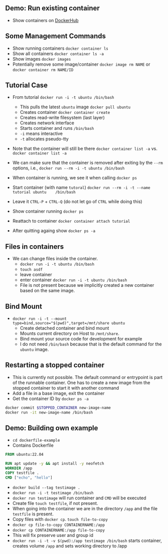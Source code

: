 ## Demo: Run existing container

- Show containers on [DockerHub](https://hub.docker.com/)

## Some Management Commands

- Show running containers `docker container ls`
- Show all containers `docker container ls -a`
- Show images `docker images`
- Potentially remove some image/container `docker image rm NAME` or `docker container rm NAME/ID`

## Tutorial Case

- From tutorial `docker run -i -t ubuntu /bin/bash`
    - This pulls the latest `ubuntu` image `docker pull ubuntu`
    - Creates container `docker container create`
    - Creates read-write filesystem (last layer)
    - Creates network interface
    - Starts container and runs `/bin/bash`
    - `-i` means interactive
    - `-t` allocates pseudo-tty
- Note that the container will still be there `docker container list -a` vs. `docker container list -a`
- We can make sure that the container is removed after exiting by the `--rm` options, i.e., `docker run --rm -i -t ubuntu /bin/bash`

- When container is running, we see it when calling `docker ps`
- Start container (with name `tutoral`) `docker run --rm -i -t --name tutorial ubuntu    /bin/bash`
- Leave it `CTRL-P` + `CTRL-Q` (do not let go of `CTRL` while doing this)
- Show container running `docker ps`
- Reattach to container `docker container attach tutorial`
- After quitting againg show `docker ps -a`

## Files in containers

- We can change files inside the container.
    - `docker run -i -t ubuntu /bin/bash`
    - `touch asdf`
    - leave container
    - enter container `docker run -i -t ubuntu /bin/bash`
    - File is not present because we implicitly created a new container based on the same image.

## Bind Mount

- `docker run -i -t --mount type=bind,source="$(pwd)",target=/mnt/share ubuntu`
    - Create detached container and bind mount
    - Mounts current directory on Host to `/mnt/share`.
    - Bind mount your source code for development for example
    - I do not need `/bin/bash` because that is the default command for the `ubuntu` image.

## Restarting a stopped container

- This is currently not possible. The default command or entrypoint is part of the runnable container. One has to create a new image from the stopped container to start it with another command
- Add a file in a base image, exit the container
- Get the container ID by `docker ps -a`
```bash
docker commit $STOPPED_CONTAINER new-image-name
docker run -it new-image-name /bin/bash
```

## Demo: Building own example

- `cd dockerfile-example`
- Contains Dockerfile

```Dockerfile
FROM ubuntu:22.04

RUN apt update -y && apt install -y neofetch
WORKDIR /app
COPY testfile .
CMD ["echo", "hello"]
```

- `docker build --tag testimage .`
- `docker run -i -t testimage /bin/bash`
- `docker run testimage` will run container and `CMD` will be executed
- Create file `touch testfile`, if not present.
- When going into the container we are in the directory `/app` and the file `testfile` is present.
- Copy files with `docker cp`. `touch file-to-copy`
- `docker cp file-to-copy CONTAINERNAME:/app`
- `docker cp CONTAINERNAME:/app file-to-copy`
- This will fix preserve user and group id
- `docker run -i -t -v $(pwd):/app testimage /bin/bash` starts container, creates volume `/app` and sets working directory to /app

